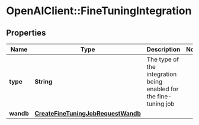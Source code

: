 # OpenAIClient::FineTuningIntegration

## Properties
Name | Type | Description | Notes
------------ | ------------- | ------------- | -------------
**type** | **String** | The type of the integration being enabled for the fine-tuning job | 
**wandb** | [**CreateFineTuningJobRequestWandb**](CreateFineTuningJobRequestWandb.md) |  | 

